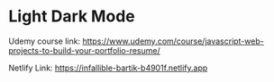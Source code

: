 # Light Dark Mode

Udemy course link: https://www.udemy.com/course/javascript-web-projects-to-build-your-portfolio-resume/

Netlify Link: https://infallible-bartik-b4901f.netlify.app

